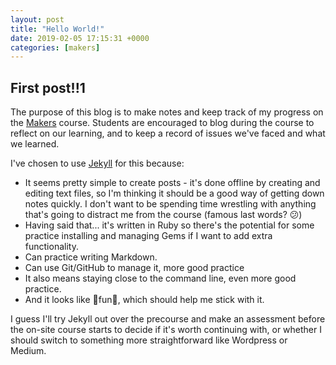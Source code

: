 ```yaml
---
layout: post
title: "Hello World!"
date: 2019-02-05 17:15:31 +0000
categories: [makers]
---
```

## First post!!1

The purpose of this blog is to make notes and keep track of my progress on the
[Makers][makers] course. Students are encouraged to blog during the course to
reflect on our learning, and to keep a record of issues we've faced and what we
learned.

I've chosen to use [Jekyll][jekyll-homepage] for this because:
- It seems pretty simple to create posts - it's done offline by creating and
editing text files, so I'm thinking it should be a good way of getting down
notes quickly. I don't want to be spending time wrestling with anything that's
going to distract me from the course (famous last words? 😕)
- Having said that... it's written in Ruby so there's the potential for some
practice installing and managing Gems if I want to add extra functionality.
- Can practice writing Markdown.
- Can use Git/GitHub to manage it, more good practice
- It also means staying close to the command line, even more good practice.
- And it looks like 🎉fun🎉, which should help me stick with it.

I guess I'll try Jekyll out over the precourse and make an assessment before the
on-site course starts to decide if it's worth continuing with, or whether I
should switch to something more straightforward like Wordpress or Medium.

[makers]: https://makers.tech/
[jekyll-homepage]: https://jekyllrb.com/
